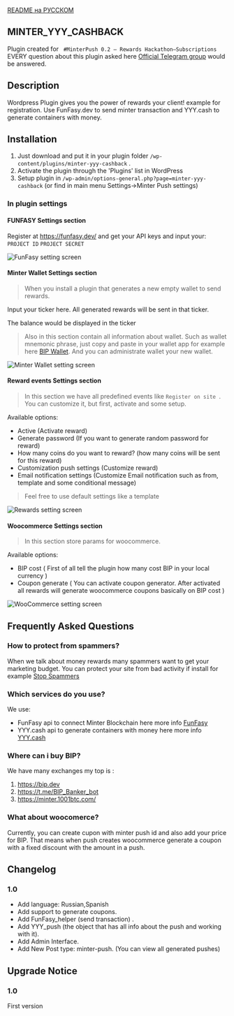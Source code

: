 [README на РУССКОМ](README_RU.md "README_RU.md")
## MINTER_YYY_CASHBACK ##

Plugin created for ` #MinterPush 0.2 – Rewards Hackathon–Subscriptions`
EVERY question about this plugin asked here [Official Telegram group](https://t.me/mntshop_official_group "https://t.me/mntshop_official_group")  would be answered.

## Description ##


Wordpress Plugin gives you the power of rewards your client! example for registration.
 Use FunFasy.dev to send minter transaction and YYY.cash to generate containers with money.


## Installation ##

1. Just download and put it in your plugin folder
 `/wp-content/plugins/minter-yyy-cashback` .
2. Activate the plugin through the 'Plugins' list in WordPress
3. Setup plugin in `/wp-admin/options-general.php?page=minter-yyy-cashback` (or find in main menu Settings->Minter Push settings)

### In plugin settings ###

#### FUNFASY Settings section ####

Register at https://funfasy.dev/ and get your API keys and input your:
`PROJECT ID`
`PROJECT SECRET`

![FunFasy setting screen](assets/screenshot-2.png)

#### Minter Wallet Settings section ####
>When you install a plugin that generates a new empty wallet to send rewards.

Input your ticker here. All generated rewards will be sent in that ticker.

The balance would be displayed in the ticker 

>Also in this section contain all information about wallet. Such as wallet mnemonic phrase, just copy and paste in your wallet app for example here [BIP Wallet](https://wallet.bip.to "BIP Wallet"). And you can administrate wallet your new wallet.

![Minter Wallet setting screen](assets/screenshot-4.png)

#### Reward events Settings section ####
>In this section we have all predefined events like `Register on site `. You can customize it, but first, activate and some setup.

Available options:
- Active (Activate reward)
- Generate password (If you want to generate random password for reward)
- How many coins do you want to reward? (how many coins will be sent for this reward)
- Customization push settings (Customize reward)
- Email notification settings (Customize Email notification such as from, template and some conditional message)

>Feel free to use default settings like a template 

![Rewards setting screen](assets/screenshot-5.png)


#### Woocommerce Settings section ####

>In this section store params for woocommerce.

Available options:
- BIP cost ( First of all tell the plugin how many cost BIP in your local currency )
- Coupon generate ( You can activate coupon generator. After activated all rewards will generate woocommerce coupons basically on BIP cost )
 
![WooCommerce setting screen](assets/screenshot-3.png)

## Frequently Asked Questions ##

### How to protect from spammers? ###

When we talk about money rewards many spammers want to get your marketing budget.
 You can protect your site from bad activity if install for example [Stop Spammers](https://wordpress.org/plugins/stop-spammer-registrations-plugin/ "https://wordpress.org/plugins/stop-spammer-registrations-plugin/")

### Which services do you use? ###

We use:
 * FunFasy api to connect Minter Blockchain here more info [FunFasy](https://funfasy.dev/ "https://funfasy.dev/")
 * YYY.cash api to generate containers with money here more info [YYY.cash](https://push.money/swagger "https://push.money/swagger")

### Where can i buy BIP? ###

We have many exchanges my top is :
1. https://bip.dev
2. https://t.me/BIP_Banker_bot
3. https://minter.1001btc.com/


### What about woocomerce? ###

Currently, you can create cupon with minter push id and also add your price for BIP.
 That means when push creates woocommerce generate a coupon with a fixed discount with the amount in a push.


## Changelog ##

### 1.0 ###
* Add language: Russian,Spanish
* Add support to generate coupons. 
* Add FunFasy_helper (send transaction) .
* Add YYY_push (the object that has all info about the push and working with it).
* Add Admin Interface.
* Add New Post type: minter-push. (You can view all generated pushes)



## Upgrade Notice ##

### 1.0 ###
First version
